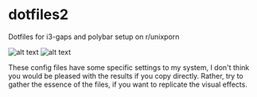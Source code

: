 # dotfiles2
Dotfiles for i3-gaps and polybar setup on r/unixporn

![alt text](https://raw.githubusercontent.com/anubhabckbty/dotfiles2/master/2019-07-16-004618_1920x1080_scrot.png)
![alt text](https://raw.githubusercontent.com/anubhabckbty/dotfiles2/master/2019-07-16-100836_1920x1080_scrot.png)

These config files have some specific settings to my system, I don't think you would be pleased with the results if you copy directly.
Rather, try to gather the essence of the files, if you want to replicate the visual effects.
